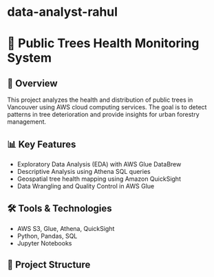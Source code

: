 # data-analyst-rahul
# 🌳 Public Trees Health Monitoring System

## 📌 Overview
This project analyzes the health and distribution of public trees in Vancouver using AWS cloud computing services. The goal is to detect patterns in tree deterioration and provide insights for urban forestry management.

## 📊 Key Features
- Exploratory Data Analysis (EDA) with AWS Glue DataBrew
- Descriptive Analysis using Athena SQL queries
- Geospatial tree health mapping using Amazon QuickSight
- Data Wrangling and Quality Control in AWS Glue

## 🛠 Tools & Technologies
- AWS S3, Glue, Athena, QuickSight
- Python, Pandas, SQL
- Jupyter Notebooks

## 📂 Project Structure
